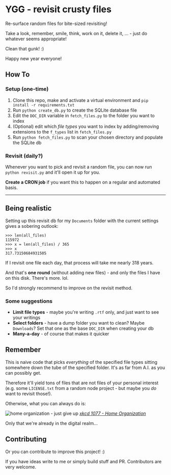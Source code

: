 # YGG - revisit crusty files

Re-surface random files for bite-sized revisiting!

Take a look, remember, smile, think, work on it, delete it, ... - just do whatever seems appropriate!

Clean that gunk! :)

Happy new year everyone!

## How To

### Setup (one-time)

1) Clone this repo, make and activate a virtual environment and `pip install -r requirements.txt`
2) Run `python create_db.py` to create the SQLite database file
3) Edit the `DOC_DIR` variable in `fetch_files.py` to the folder you want to index
4) (Optional) edit which _file types_ you want to index by adding/removing extensions to the `f_types` list
in `fetch_files.py`
5) Run `python fetch_files.py` to scan your chosen directory and populate the SQLite db

### Revisit (daily?)

Whenever you want to pick and revisit a random file, you can now run `python revisit.py` and it'll open it up for you.

**Create a CRON job** if you want this to happen on a regular and automated basis.


---


## Being realistic

Setting up this revisit db for my `Documents` folder with the current settings
gives a sobering outlook:

```
>>> len(all_files)
115972
>>> x = len(all_files) / 365
>>> x
317.73150684931505
```

If I revisit one file each day, that process will take me nearly 318 years.

And that's **one round** (without adding new files) - and only the files I have on
this disk. There's more. lol.

So I'd strongly recommend to improve on the revisit method.

### Some suggestions
 
- **Limit file types** - maybe you're writing `.rtf` only, and just want to see your writings
- **Select folders** - have a dump folder you want to clean? Maybe `Downloads`? Set that one as the base `DOC_DIR`
when creating your db 
- **Many-a-day** - of course that makes it quicker

## Remember

This is naive code that picks _everything_ of the specified file types sitting somewhere down the tube
of the specified folder. It's as far from A.I. as you can possibly get.

Therefore it'll yield tons of files that are not files of your personal interest (e.g. some `LICENSE.txt` from 
a random node project - but maybe you _do_ want to revisit those!).

Otherwise, what you can always do is:

![home organization - just give up](https://imgs.xkcd.com/comics/home_organization.png)
[_xkcd 1077 - Home Organization_](https://xkcd.com/1077/)

Only that we're already in the digital realm...

## Contributing

Or you can contribute to improve this project! :)

If you have ideas write to me or simply build stuff and PR. Contributors are very welcome.